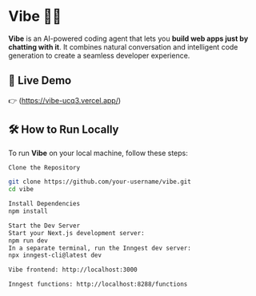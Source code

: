 # Vibe 🧠💬

**Vibe** is an AI-powered coding agent that lets you **build web apps just by chatting with it**. It combines natural conversation and intelligent code generation to create a seamless developer experience.

## 🚀 Live Demo

👉 (https://vibe-ucq3.vercel.app/)

## 🛠 How to Run Locally

To run **Vibe** on your local machine, follow these steps:


```bash
Clone the Repository

git clone https://github.com/your-username/vibe.git
cd vibe

Install Dependencies
npm install

Start the Dev Server
Start your Next.js development server:
npm run dev
In a separate terminal, run the Inngest dev server:
npx inngest-cli@latest dev

Vibe frontend: http://localhost:3000

Inngest functions: http://localhost:8288/functions
```

